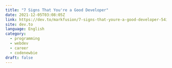 ```yaml
---
title: "7 Signs That You're a Good Developer"
date: 2021-12-05T03:08:05Z
link: https://dev.to/markfusion/7-signs-that-youre-a-good-developer-54i5?utm_medium=RSS&utm_source=news.12bit.vn
site: dev.to
language: English
category:
  - programming
  - webdev
  - career
  - codenewbie
draft: false
---
```

